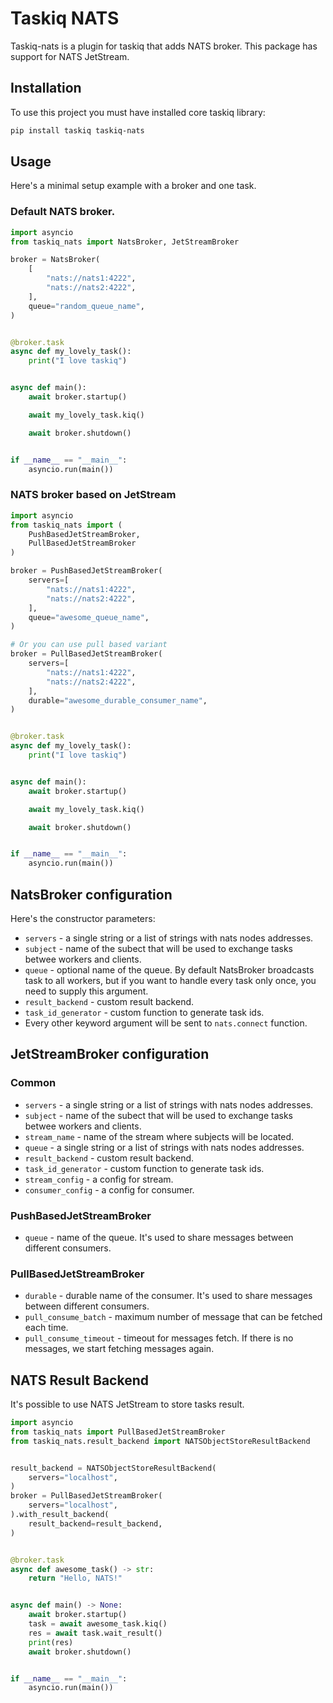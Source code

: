 # Taskiq NATS

Taskiq-nats is a plugin for taskiq that adds NATS broker.
This package has support for NATS JetStream.

## Installation

To use this project you must have installed core taskiq library:

```bash
pip install taskiq taskiq-nats
```

## Usage

Here's a minimal setup example with a broker and one task.

### Default NATS broker.
```python
import asyncio
from taskiq_nats import NatsBroker, JetStreamBroker

broker = NatsBroker(
    [
        "nats://nats1:4222",
        "nats://nats2:4222",
    ],
    queue="random_queue_name",
)


@broker.task
async def my_lovely_task():
    print("I love taskiq")


async def main():
    await broker.startup()

    await my_lovely_task.kiq()

    await broker.shutdown()


if __name__ == "__main__":
    asyncio.run(main())

```
### NATS broker based on JetStream
```python
import asyncio
from taskiq_nats import (
    PushBasedJetStreamBroker,
    PullBasedJetStreamBroker
)

broker = PushBasedJetStreamBroker(
    servers=[
        "nats://nats1:4222",
        "nats://nats2:4222",
    ],
    queue="awesome_queue_name",
)

# Or you can use pull based variant
broker = PullBasedJetStreamBroker(
    servers=[
        "nats://nats1:4222",
        "nats://nats2:4222",
    ],
    durable="awesome_durable_consumer_name",
)


@broker.task
async def my_lovely_task():
    print("I love taskiq")


async def main():
    await broker.startup()

    await my_lovely_task.kiq()

    await broker.shutdown()


if __name__ == "__main__":
    asyncio.run(main())
```

## NatsBroker configuration

Here's the constructor parameters:

* `servers` - a single string or a list of strings with nats nodes addresses.
* `subject` - name of the subect that will be used to exchange tasks betwee workers and clients.
* `queue` - optional name of the queue. By default NatsBroker broadcasts task to all workers,
    but if you want to handle every task only once, you need to supply this argument.
* `result_backend` - custom result backend.
* `task_id_generator` - custom function to generate task ids.
* Every other keyword argument will be sent to `nats.connect` function.

## JetStreamBroker configuration
### Common
* `servers` - a single string or a list of strings with nats nodes addresses.
* `subject` - name of the subect that will be used to exchange tasks betwee workers and clients.
* `stream_name` - name of the stream where subjects will be located.
* `queue` - a single string or a list of strings with nats nodes addresses.
* `result_backend` - custom result backend.
* `task_id_generator` - custom function to generate task ids.
* `stream_config` - a config for stream.
* `consumer_config` - a config for consumer.

### PushBasedJetStreamBroker
* `queue` - name of the queue. It's used to share messages between different consumers.

### PullBasedJetStreamBroker
* `durable` - durable name of the consumer. It's used to share messages between different consumers.
* `pull_consume_batch` - maximum number of message that can be fetched each time.
* `pull_consume_timeout` - timeout for messages fetch. If there is no messages, we start fetching messages again.


## NATS Result Backend
It's possible to use NATS JetStream to store tasks result.
```python
import asyncio
from taskiq_nats import PullBasedJetStreamBroker
from taskiq_nats.result_backend import NATSObjectStoreResultBackend


result_backend = NATSObjectStoreResultBackend(
    servers="localhost",
)
broker = PullBasedJetStreamBroker(
    servers="localhost",
).with_result_backend(
    result_backend=result_backend,
)


@broker.task
async def awesome_task() -> str:
    return "Hello, NATS!"


async def main() -> None:
    await broker.startup()
    task = await awesome_task.kiq()
    res = await task.wait_result()
    print(res)
    await broker.shutdown()


if __name__ == "__main__":
    asyncio.run(main())

```
